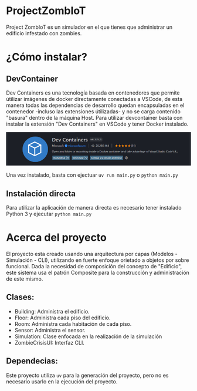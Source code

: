 # ProjectZombIoT
Project ZombIoT es un simulador en el que tienes que administrar un edificio infestado con zombies.

# ¿Cómo instalar?
## DevContainer
Dev Containers es una tecnología basada en contenedores que permite útilizar imágenes de docker directamente conectadas a VSCode, de esta manera todas las dependencias de desarrollo quedan encapsuladas en el contenedor -incluso las extensiones útilizadas- y no se carga contenido "basura" dentro de la máquina Host. Para utilizar devcontainer basta con instalar la extensión "Dev Containers" en VSCode y tener Docker instalado.

![DevContainer](image.png)

Una vez instalado, basta con ejectuar `uv run main.py` o `python main.py`

## Instalación directa
Para utilizar la aplicación de manera directa es necesario tener instalado Python 3 y ejecutar `python main.py`

# Acerca del proyecto
El proyecto esta creado usando una arquitectura por capas (Modelos - Simulación - CLI), utilizando en fuerte enfoque orietado a objetos por sobre funcional.
Dada la necesidad de composición del concepto de "Edificio", este sistema usa el patrón Composite para la construcción y administración de este mismo.

## Clases:
- Building: Administra el edificio.
- Floor: Administra cada piso del edificio.
- Room: Administra cada habitación de cada piso.
- Sensor: Administra el sensor.
- Simulation: Clase enfocada en la realización de la simulación
- ZombieCrisisUI: Interfaz CLI.

## Dependecias:
Este proyecto utiliza `uv` para la generación del proyecto, pero no es necesario usarlo en la ejecución del proyecto.
